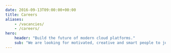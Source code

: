 ```yaml
---
date: 2016-09-13T09:00:00+00:00
title: Careers
aliases:
    - /vacancies/
    - /careers/
hero: 
    header: "Build the future of modern cloud platforms." 
    sub: "We are looking for motivated, creative and smart people to join us in beautiful Amsterdam and work on the cutting edge of cloud-native and devops platforms."        
---
```

